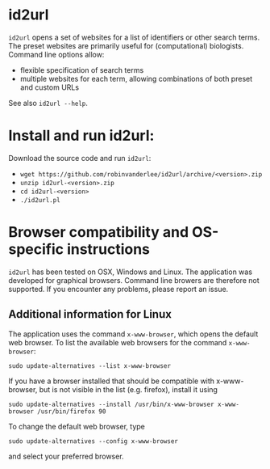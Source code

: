 # id2url

`id2url` opens a set of websites for a list of identifiers or other search
terms. The preset websites are primarily useful for (computational) biologists. Command line
options allow:
* flexible specification of search terms
* multiple websites for each term, allowing combinations of both preset and custom URLs

See also `id2url --help`.

# Install and run id2url:

Download the source code and run `id2url`:
* `wget https://github.com/robinvanderlee/id2url/archive/<version>.zip`
* `unzip id2url-<version>.zip`
* `cd id2url-<version>`
* `./id2url.pl`

# Browser compatibility and OS-specific instructions

`id2url` has been tested on OSX, Windows and Linux. The application was
developed for graphical browsers. Command line browers are therefore
not supported. If you encounter any problems, please report an issue.

## Additional information for Linux

The application uses the command `x-www-browser`, which opens the default web
browser.
To list the available web browsers for the command `x-www-browser`:
```
sudo update-alternatives --list x-www-browser
```
If you have a browser installed that should be compatible with x-www-browser,
but is not visible in the list (e.g. firefox), install it using
```
sudo update-alternatives --install /usr/bin/x-www-browser x-www-browser /usr/bin/firefox 90
```
To change the default web browser, type
```
sudo update-alternatives --config x-www-browser
```
and select your preferred browser.

